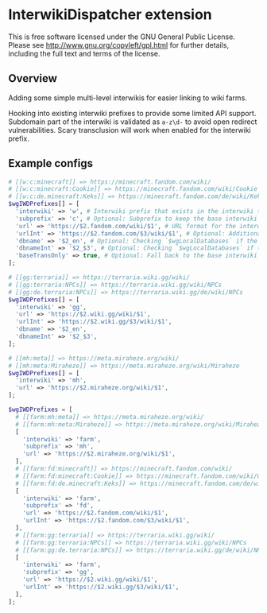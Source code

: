 # InterwikiDispatcher extension

This is free software licensed under the GNU General Public License. Please
see http://www.gnu.org/copyleft/gpl.html for further details, including the
full text and terms of the license.

## Overview
Adding some simple multi-level interwikis for easier linking to wiki farms.

Hooking into existing interwiki prefixes to provide some limited API support. Subdomain part of the interwiki is validated as `a-z\d-` to avoid open redirect vulnerabilities. Scary transclusion will work when enabled for the interwiki prefix.

## Example configs
```php
# [[w:c:minecraft]] => https://minecraft.fandom.com/wiki/
# [[w:c:minecraft:Cookie]] => https://minecraft.fandom.com/wiki/Cookie
# [[w:c:de.minecraft:Keks]] => https://minecraft.fandom.com/de/wiki/Keks
$wgIWDPrefixes[] = [
  'interwiki' => 'w', # Interwiki prefix that exists in the interwiki table
  'subprefix' => 'c', # Optional: Subprefix to keep the base interwiki working mostly as expected
  'url' => 'https://$2.fandom.com/wiki/$1', # URL format for the interwiki `w:c:$2:$1`
  'urlInt' => 'https://$2.fandom.com/$3/wiki/$1', # Optional: Additional URL format `w:c:$3.$2:$1`
  'dbname' => '$2_en', # Optional: Checking `$wgLocalDatabases` if the wiki exists
  'dbnameInt' => '$2_$3', # Optional: Checking `$wgLocalDatabases` if the wiki exists
  'baseTransOnly' => true, # Optional: Fall back to the base interwiki for scary transclusion
];
```
```php
# [[gg:terraria]] => https://terraria.wiki.gg/wiki/
# [[gg:terraria:NPCs]] => https://terraria.wiki.gg/wiki/NPCs
# [[gg:de.terraria:NPCs]] => https://terraria.wiki.gg/de/wiki/NPCs
$wgIWDPrefixes[] = [
  'interwiki' => 'gg',
  'url' => 'https://$2.wiki.gg/wiki/$1',
  'urlInt' => 'https://$2.wiki.gg/$3/wiki/$1',
  'dbname' => '$2_en',
  'dbnameInt' => '$2_$3',
];
```
```php
# [[mh:meta]] => https://meta.miraheze.org/wiki/
# [[mh:meta:Miraheze]] => https://meta.miraheze.org/wiki/Miraheze
$wgIWDPrefixes[] = [
  'interwiki' => 'mh',
  'url' => 'https://$2.miraheze.org/wiki/$1',
];
```
```php
$wgIWDPrefixes = [
  # [[farm:mh:meta]] => https://meta.miraheze.org/wiki/
  # [[farm:mh:meta:Miraheze]] => https://meta.miraheze.org/wiki/Miraheze
  [
    'interwiki' => 'farm',
    'subprefix' => 'mh',
    'url' => 'https://$2.miraheze.org/wiki/$1',
  ],
  # [[farm:fd:minecraft]] => https://minecraft.fandom.com/wiki/
  # [[farm:fd:minecraft:Cookie]] => https://minecraft.fandom.com/wiki/Cookie
  # [[farm:fd:de.minecraft:Keks]] => https://minecraft.fandom.com/de/wiki/Keks
  [
    'interwiki' => 'farm',
    'subprefix' => 'fd',
    'url' => 'https://$2.fandom.com/wiki/$1',
    'urlInt' => 'https://$2.fandom.com/$3/wiki/$1',
  ],
  # [[farm:gg:terraria]] => https://terraria.wiki.gg/wiki/
  # [[farm:gg:terraria:NPCs]] => https://terraria.wiki.gg/wiki/NPCs
  # [[farm:gg:de.terraria:NPCs]] => https://terraria.wiki.gg/de/wiki/NPCs
  [
    'interwiki' => 'farm',
    'subprefix' => 'gg',
    'url' => 'https://$2.wiki.gg/wiki/$1',
    'urlInt' => 'https://$2.wiki.gg/$3/wiki/$1',
  ],
];
```